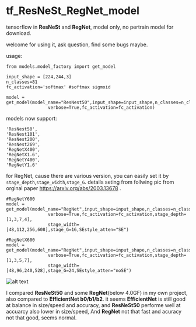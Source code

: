 # tf_ResNeSt_RegNet_model
 tensorflow in **ResNeSt** and **RegNet**, model only, no pertrain model for download.
 
welcome for using it, ask question, find some bugs maybe.

usage: 
```
from models.model_factory import get_model

input_shape = [224,244,3]
n_classes=81
fc_activation='softmax' #softmax sigmoid

model = get_model(model_name="ResNest50",input_shape=input_shape,n_classes=n_classes,
                verbose=True,fc_activation=fc_activation)
```

models now support:
```
'ResNest50',
'ResNest101',
'ResNest200',
'ResNest269',
'RegNetX400',
'RegNetX1.6',
'RegNetY400',
'RegNetY1.6'

```

for RegNet, cause there are various version, you can easily set it by `stage_depth`,`stage_width`,`stage_G`.
details seting from follwing pic from orginal paper https://arxiv.org/abs/2003.13678 .

```
#RegNetY600
model = get_model(model_name="RegNet",input_shape=input_shape,n_classes=n_classes,
                verbose=True,fc_activation=fc_activation,stage_depth=[1,3,7,4],
                stage_width=[48,112,256,608],stage_G=16,SEstyle_atten="SE")
       
#RegNetX600
model = get_model(model_name="RegNet",input_shape=input_shape,n_classes=n_classes,
                verbose=True,fc_activation=fc_activation,stage_depth=[1,3,5,7],
                stage_width=[48,96,240,528],stage_G=24,SEstyle_atten="noSE")
```

![alt text](https://raw.githubusercontent.com/QiaoranC/tf_ResNeSt_RegNet_model/master/readme_img/regnet_setting.png)


I compared **ResNeSt50** and some **RegNet**(below 4.0GF) in my own project, also compared to **EfficientNet b0/b1/b2**.
it seems **EfficientNet** is still good at balance in size/speed and accuracy, and **ResNeSt50** performe well at accuarcy also lower in size/speed, And **RegNet** not that fast and acuracy not that good, seems normal.

